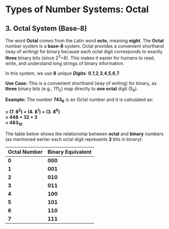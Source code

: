 # Types of Number Systems: Octal

## 3. Octal System (Base-8)

The word **Octal** comes from the Latin word **octo,** meaning **eight**. The **Octal** number system is a **base-8** system. Octal provides a convenient shorthand (way of writing) for binary because each octal digit corresponds to exactly **three** binary bits (since 2<sup>3</sup>=8). This makes it easier for humans to read, write, and understand long strings of binary information.

In this system, we use **8** unique **_Digits_**: **0**,**1**,**2**,**3**,**4**,**5**,**6**,**7**.

<div class="steps">

**Use Case:** This is a convenient shorthand (way of writing) for binary, as **three** binary bits (e.g., 111<sub>2</sub>) map directly to **one octal** digit (5<sub>8</sub>).

</div>

**Example:** The number **743<sub>8</sub>** is an Octal number and it is calculated as: 

<div class="steps">

**= (7. 8<sup>2</sup>) + (4. 8<sup>1</sup>) + (3. 8<sup>0</sup>) <br>= 448 + 32 + 3 <br>= 483<sub>10</sub>**

</div>

The table below shows the relationship between **octal** and **binary** numbers (as mentioned earlier each octal digit represents **3** bits in binary):

|**Octal Number**|**Binary Equivalent**|
|:----|:---- |
|**0**| **000** |
|**1**|**001**|
|**2**|**010**|
|**3**|**011**|
|**4**|**100**|
|**5**|**101**|
|**6**|**110**|
|**7**|**111**|

